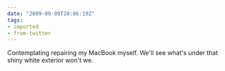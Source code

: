 ```yaml
---
date: "2009-09-09T20:06:19Z"
tags:
- imported
- from-twitter
---
```

Contemplating repairing my MacBook myself. We'll see what's under that shiny white exterior won't we.
